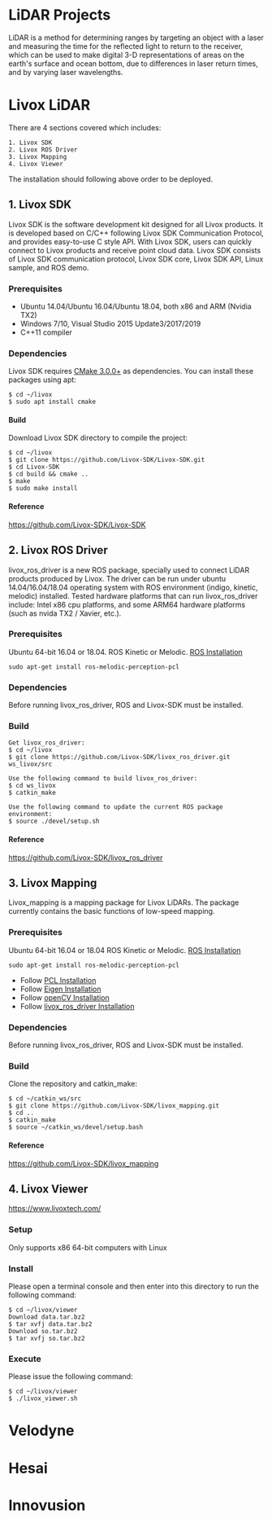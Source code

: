 # LiDAR Projects
LiDAR is a method for determining ranges by targeting an object with a laser and measuring the time for the reflected light to return to the receiver, which can be used to make digital 3-D representations of areas on the earth's surface and ocean bottom, due to differences in laser return times, and by varying laser wavelengths.


# Livox LiDAR
There are 4 sections covered which includes:
```
1. Livox SDK
2. Livox ROS Driver
3. Livox Mapping
4. Livox Viewer
```
The installation should following above order to be deployed.

## 1. Livox SDK
Livox SDK is the software development kit designed for all Livox products. It is developed based on C/C++ following Livox SDK Communication Protocol, and provides easy-to-use C style API. With Livox SDK, users can quickly connect to Livox products and receive point cloud data. Livox SDK consists of Livox SDK communication protocol, Livox SDK core, Livox SDK API, Linux sample, and ROS demo. 

### Prerequisites
* Ubuntu 14.04/Ubuntu 16.04/Ubuntu 18.04, both x86 and ARM (Nvidia TX2)
* Windows 7/10, Visual Studio 2015 Update3/2017/2019
* C++11 compiler

### Dependencies
Livox SDK requires [CMake 3.0.0+](https://cmake.org/) as dependencies. You can install these packages using apt:
```
$ cd ~/livox
$ sudo apt install cmake
```

#### Build
Download Livox SDK directory to compile the project:
```
$ cd ~/livox
$ git clone https://github.com/Livox-SDK/Livox-SDK.git
$ cd Livox-SDK
$ cd build && cmake ..
$ make
$ sudo make install
```

#### Reference
https://github.com/Livox-SDK/Livox-SDK

## 2. Livox ROS Driver
livox_ros_driver is a new ROS package, specially used to connect LiDAR products produced by Livox. The driver can be run under ubuntu 14.04/16.04/18.04 operating system with ROS environment (indigo, kinetic, melodic) installed. Tested hardware platforms that can run livox_ros_driver include: Intel x86 cpu platforms, and some ARM64 hardware platforms (such as nvida TX2 / Xavier, etc.).

### Prerequisites
Ubuntu 64-bit 16.04 or 18.04.
ROS Kinetic or Melodic. 
[ROS Installation](http://wiki.ros.org/ROS/Installation)
```
sudo apt-get install ros-melodic-perception-pcl
```

### Dependencies
Before running livox_ros_driver, ROS and Livox-SDK must be installed.

### Build 
```
Get livox_ros_driver:
$ cd ~/livox
$ git clone https://github.com/Livox-SDK/livox_ros_driver.git ws_livox/src

Use the following command to build livox_ros_driver:
$ cd ws_livox
$ catkin_make

Use the following command to update the current ROS package environment:
$ source ./devel/setup.sh
```

#### Reference
https://github.com/Livox-SDK/livox_ros_driver

## 3. Livox Mapping
Livox_mapping is a mapping package for Livox LiDARs. The package currently contains the basic functions of low-speed mapping.

### Prerequisites
Ubuntu 64-bit 16.04 or 18.04
ROS Kinetic or Melodic. [ROS Installation](http://wiki.ros.org/ROS/Installation)
```
sudo apt-get install ros-melodic-perception-pcl
```
- Follow [PCL Installation](https://pointclouds.org/downloads/#linux)
- Follow [Eigen Installation](http://eigen.tuxfamily.org/index.php?title=Main_Page)
- Follow [openCV Installation](https://opencv.org/releases/)
- Follow [livox_ros_driver Installation](https://github.com/Livox-SDK/livox_ros_driver)

### Dependencies
Before running livox_ros_driver, ROS and Livox-SDK must be installed.

### Build
Clone the repository and catkin_make:
```
$ cd ~/catkin_ws/src
$ git clone https://github.com/Livox-SDK/livox_mapping.git
$ cd ..
$ catkin_make
$ source ~/catkin_ws/devel/setup.bash
```

#### Reference
https://github.com/Livox-SDK/livox_mapping

## 4. Livox Viewer
https://www.livoxtech.com/

### Setup
Only supports x86 64-bit computers with Linux

### Install
Please open a terminal console and then enter into this directory to run the following command:
```
$ cd ~/livox/viewer
Download data.tar.bz2
$ tar xvfj data.tar.bz2
Download so.tar.bz2
$ tar xvfj so.tar.bz2
```

### Execute
Please issue the following command:
```
$ cd ~/livox/viewer
$ ./livox_viewer.sh
```


# Velodyne


# Hesai


# Innovusion



